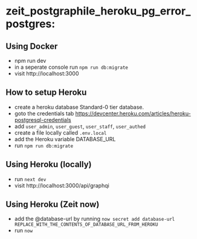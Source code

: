 # zeit_postgraphile_heroku_pg_error_postgres:

## Using Docker

- npm run dev
- in a seperate console run `npm run db:migrate`
- visit http://localhost:3000

## How to setup Heroku

- create a heroku database Standard-0 tier database.
- goto the credentials tab https://devcenter.heroku.com/articles/heroku-postgresql-credentials
- add `user_admin`, `user_guest`, `user_staff`, `user_authed`
- create a file locally called `.env.local`
- add the Heroku variable DATABASE_URL
- run `npm run db:migrate`

## Using Heroku (locally)

- run `next dev`
- visit http://localhost:3000/api/graphqi

## Using Heroku (Zeit now)

- add the @database-url by running `now secret add database-url REPLACE_WITH_THE_CONTENTS_OF_DATABASE_URL_FROM_HEROKU`
- run `now`
